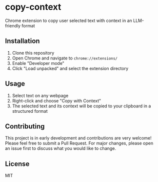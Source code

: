 # copy-context

Chrome extension to copy user selected text with context  in an LLM-friendly format

## Installation

1. Clone this repository
2. Open Chrome and navigate to `chrome://extensions/`
3. Enable "Developer mode"
4. Click "Load unpacked" and select the extension directory

## Usage

1. Select text on any webpage
2. Right-click and choose "Copy with Context"
3. The selected text and its context will be copied to your clipboard in a structured format

## Contributing

This project is in early development and contributions are very welcome! Please feel free to submit a Pull Request. For major changes, please open an issue first to discuss what you would like to change.

## License

MIT
